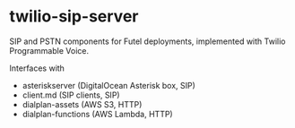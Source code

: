 # twilio-sip-server

SIP and PSTN components for Futel deployments, implemented with Twilio Programmable Voice.

Interfaces with
- asteriskserver (DigitalOcean Asterisk box, SIP)
- client.md (SIP clients, SIP)
- dialplan-assets (AWS S3, HTTP)
- dialplan-functions (AWS Lambda, HTTP)

